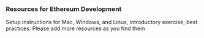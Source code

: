### Resources for Ethereum Development 

Setup instructions for Mac, Windows, and Linux, introductory exercise, best practices. Please add more resources as you find them